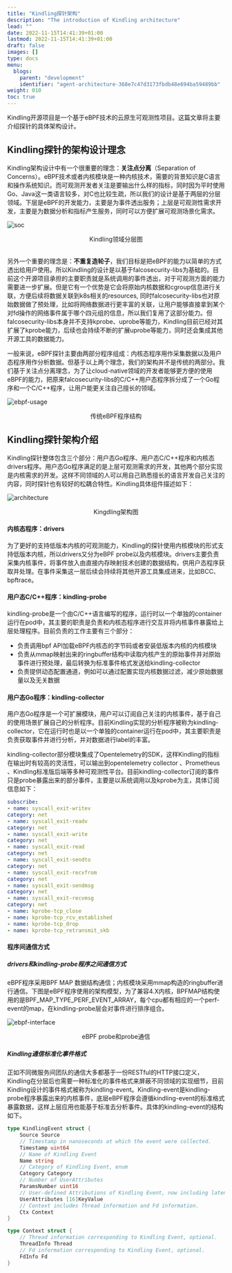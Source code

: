```yaml
---
title: "Kindling探针架构"
description: "The introduction of Kindling architecture"
lead: ""
date: 2022-11-15T14:41:39+01:00
lastmod: 2022-11-15T14:41:39+01:00
draft: false
images: []
type: docs
menu:
  blogs:
    parent: "development"
    identifier: "agent-architecture-368e7c47d3173fbdb48e694ba59489bb"
weight: 010
toc: true
---
```


Kindling开源项目是一个基于eBPF技术的云原生可观测性项目。这篇文章将主要介绍探针的具体架构设计。
## Kindling探针的架构设计理念

Kindling架构设计中有一个很重要的理念：**关注点分离**（Separation of Concerns）。eBPF技术或者内核模块是一种内核技术，需要的背景知识是C语言和操作系统知识。而可观测开发者关注是要输出什么样的指标，同时因为平时使用Go、Java这一类语言较多，对C也比较生疏，所以我们的设计是基于两层的分层领域。下层是eBPF的开发能力，主要是为事件透出服务；上层是可观测性需求开发，主要是为数据分析和指标产生服务，同时可以方便扩展可观测场景化需求。

![soc](SoC.png)

<center>Kindling领域分层图</center>
<br/>

另外一个重要的理念是：**不重复造轮子**，我们目标是把eBPF的能力以简单的方式透出给用户使用。所以Kindling的设计是以基于falcosecurity-libs为基础的。目前这个开源项目承担的主要职责就是系统调用的事件透出，对于可观测方面的能力需要进一步扩展。但是它有一个优势是它会将原始内核数据和cgroup信息进行关联，方便后续将数据关联到k8s相关的resources, 同时falcosecurity-libs也对原始数据做了预处理，比如将网络数据进行更丰富的关联，让用户能够直接拿到某个对fd操作的网络事件属于哪个四元组的信息，所以我们复用了这部分能力。但falcosecurity-libs本身并不支持kprobe、uprobe等能力，Kindling目前已经对其扩展了kprobe能力，后续也会持续不断的扩展uprobe等能力，同时还会集成其他开源工具的数据能力。 

一般来说，eBPF探针主要由两部分程序组成：内核态程序用作采集数据以及用户态程序用作分析数据。但基于以上两个理念，我们的架构并不是传统的两部分。我们基于关注点分离理念，为了让cloud-native领域的开发者能够更方便的使用eBPF的能力，把原来falcosecurity-libs的C/C++用户态程序拆分成了一个Go程序和一个C/C++程序，让用户能更关注自己擅长的领域。

![ebpf-usage](ebpf-usage.png)
<center>传统eBPF程序结构</center>

## Kindling探针架构介绍

Kindling探针整体包含三个部分：用户态Go程序、用户态C/C++程序和内核态drivers程序。用户态Go程序满足的是上层可观测需求的开发，其他两个部分实现是内核需求的开发。这样不同领域的人可以用自己熟悉擅长的语言开发自己关注的内容，同时探针也有较好的松耦合特性。Kindling具体组件描述如下：

![architecture](architecture.png)
<center>Kingdling架构图</center>

#### 内核态程序：drivers

为了更好的支持低版本内核的可观测能力，Kindling的探针使用内核模块的形式支持低版本内核，所以drivers又分为eBPF probe以及内核模块。drivers主要负责采集内核事件，将事件放入由直接内存映射技术创建的数据结构，供用户态程序获取并处理。在事件采集这一层后续会持续将其他开源工具集成进来，比如BCC、bpftrace。

#### 用户态C/C++程序：kindling-probe

kindling-probe是一个由C/C++语言编写的程序，运行时以一个单独的container运行在pod中，其主要的职责是负责和内核态程序进行交互并将内核事件暴露给上层处理程序。目前负责的工作主要有三个部分：
- 负责调用bpf API加载eBPF内核态的字节码或者安装低版本内核的内核模块
- 负责从mmap映射出来的ringbuffer结构中读取内核产生的原始事件并对原始事件进行预处理，最后转换为标准事件格式发送给kindling-collector
- 负责提供动态配置通道，例如可以通过配置实现内核数据过滤，减少原始数据量以及无关数据

#### 用户态Go程序：kindling-collector

用户态Go程序是一个可扩展模块，用户可以订阅自己关注的内核事件，基于自己的使用场景扩展自己的分析程序。目前Kindling实现的分析程序被称为kindling-collector，它在运行时也是以一个单独的container运行在pod中，其主要职责是负责获取事件并进行分析，并对数据进行label的丰富。

kindling-collector部分模块集成了Opentelemetry的SDK，这样Kindling的指标在输出时有较高的灵活性，可以输出到opentelemetry collector 、Prometheus 、Kindling标准版后端等多种可观测性平台。目前kindling-collector订阅的事件只是probe暴露出来的部分事件，主要是以系统调用以及kprobe为主，具体订阅信息如下：
```yaml
subscribe:
- name: syscall_exit-writev
category: net
- name: syscall_exit-readv
category: net
- name: syscall_exit-write
category: net
- name: syscall_exit-read
category: net
- name: syscall_exit-sendto
category: net
- name: syscall_exit-recvfrom
category: net
- name: syscall_exit-sendmsg
category: net
- name: syscall_exit-recvmsg
category: net
- name: kprobe-tcp_close
- name: kprobe-tcp_rcv_established
- name: kprobe-tcp_drop
- name: kprobe-tcp_retransmit_skb
```

#### 程序间通信方式

##### drivers和kindling-probe程序之间通信方式

eBPF程序采用BPF MAP 数据结构通信；内核模块采用mmap构造的ringbuffer进行通信。下图是eBPF程序使用的架构模型，为了兼容4.X内核，BPFMAP结构使用的是BPF_MAP_TYPE_PERF_EVENT_ARRAY，每个cpu都有相应的一个perf-event的map，在kindling-probe层会对事件进行排序组合。

![ebpf-interface](ebpf-interface.png)
<center>eBPF probe和probe通信</center>

##### Kindling通信标准化事件格式

正如不同微服务间团队的通信大多都基于一份RESTful的HTTP接口定义，Kindling在分层后也需要一种标准化的事件格式来屏蔽不同领域的实现细节，目前Kindling设计的事件格式被称为kindling-event。Kindling-event是kindling-probe程序暴露出来的内核事件，底层eBPF程序会遵循kindling-event的标准格式暴露数据，这样上层应用也能基于标准去分析事件。具体的kindling-event的结构如下。
```go
type KindlingEvent struct {
    Source Source
    // Timestamp in nanoseconds at which the event were collected.
    Timestamp uint64
    // Name of Kindling Event
    Name string
    // Category of Kindling Event, enum
    Category Category
    // Number of UserAttributes
    ParamsNumber uint16
    // User-defined Attributions of Kindling Event, now including latency for syscall.
    UserAttributes [16]KeyValue
    // Context includes Thread information and Fd information.
    Ctx Context
}

type Context struct {
    // Thread information corresponding to Kindling Event, optional.
    ThreadInfo Thread
    // Fd information corresponding to Kindling Event, optional.
    FdInfo Fd
}
```